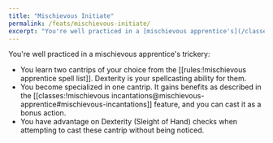 ```yaml
---
title: "Mischievous Initiate"
permalink: /feats/mischievous-initiate/
excerpt: "You're well practiced in a [mischievous apprentice's](/classes/rogue/mischievous-apprentice/) trickery."
---
```


You're well practiced in a mischievous apprentice's trickery:
- You learn two cantrips of your choice from the [[rules:!mischievous apprentice spell list]]. Dexterity is your spellcasting ability for them.
- You become specialized in one cantrip. It gains benefits as described in the [[classes:!mischievous incantations@mischievous-apprentice#mischievous-incantations]] feature, and you can cast it as a bonus action.
- You have advantage on Dexterity (Sleight of Hand) checks when attempting to cast these cantrip without being noticed.
